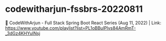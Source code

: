 # codewitharjun-fssbrs-20220811
🧩 CodeWithArjun - Full Stack Spring Boot React Series (Aug 11, 2022) | Link: https://www.youtube.com/playlist?list=PL1oBBulPlvs84AmRmT-_3dGz4KHYuINsj
